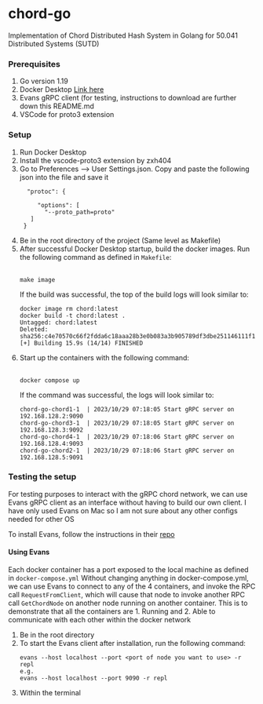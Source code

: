 # chord-go
Implementation of Chord Distributed Hash System in Golang for 50.041 Distributed Systems (SUTD)

### Prerequisites
1. Go version 1.19
2. Docker Desktop [Link here](https://www.docker.com/products/docker-desktop/)
3. Evans gRPC client (for testing, instructions to download are further down this README.md
4. VSCode for proto3 extension

### Setup
1. Run Docker Desktop
2. Install the vscode-proto3 extension by zxh404
3. Go to Preferences --> User Settings.json. Copy and paste the following json into the file and save it
   ```
     "protoc": {
      
        "options": [
          "--proto_path=proto"
      ]
    }
   ```
5. Be in the root directory of the project (Same level as Makefile)
6. After successful Docker Desktop startup, build the docker images. Run the following command as defined in ``Makefile``:
   <br><br>
    ```
    make image
    ```
   If the build was successful, the top of the build logs will look similar to:
    ```
    docker image rm chord:latest       
    docker build -t chord:latest .
    Untagged: chord:latest
    Deleted: sha256:c4e70570c66f2fdda6c18aaa28b3e0b083a3b905789df3dbe251146111f1154b
    [+] Building 15.9s (14/14) FINISHED
    ```
7. Start up the containers with the following command:
   <br><br>
   ```
   docker compose up
   ```
   If the command was successful, the logs will look similar to:
   ```
   chord-go-chord1-1  | 2023/10/29 07:18:05 Start gRPC server on 192.168.128.2:9090
   chord-go-chord3-1  | 2023/10/29 07:18:05 Start gRPC server on 192.168.128.3:9092
   chord-go-chord4-1  | 2023/10/29 07:18:06 Start gRPC server on 192.168.128.4:9093
   chord-go-chord2-1  | 2023/10/29 07:18:06 Start gRPC server on 192.168.128.5:9091
   ```

### Testing the setup
For testing purposes to interact with the gRPC chord network, we can use Evans gRPC client as an interface without 
having to build our own client. I have only used Evans on Mac so I am not sure about any other configs needed for other
OS

To install Evans, follow the instructions in their [repo](https://github.com/ktr0731/evans)

#### Using Evans
Each docker container has a port exposed to the local machine as defined in `docker-compose.yml` Without changing 
anything in docker-compose.yml, we can use Evans to connect to any of the 4 containers, and invoke the RPC call 
`RequestFromClient`, which will cause that node to invoke another RPC call `GetChordNode` on another node running 
on another container. This is to demonstrate that all the containers are 1. Running and 2. Able to communicate with
each other within the docker network

1. Be in the root directory 
2. To start the Evans client after installation, run the following command:
   ```
   evans --host localhost --port <port of node you want to use> -r repl
   e.g.
   evans --host localhost --port 9090 -r repl
   ```
3. Within the terminal

